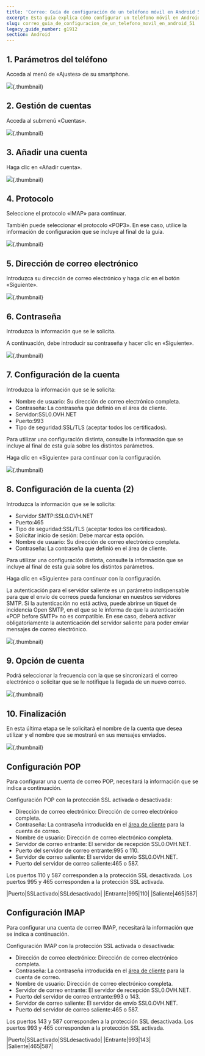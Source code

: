 ```yaml
---
title: 'Correo: Guía de configuración de un teléfono móvil en Android 5.1'
excerpt: Esta guía explica cómo configurar un teléfono móvil en Android 5.1
slug: correo_guia_de_configuracion_de_un_telefono_movil_en_android_51
legacy_guide_number: g1912
section: Android
---
```



## 1. Parámetros del teléfono
Acceda al menú de «Ajustes» de su smartphone.

![](images/img_3554.jpg){.thumbnail}


## 2. Gestión de cuentas
Acceda al submenú «Cuentas».

![](images/img_3555.jpg){.thumbnail}


## 3. Añadir una cuenta
Haga clic en «Añadir cuenta».

![](images/img_3556.jpg){.thumbnail}


## 4. Protocolo
Seleccione el protocolo «IMAP» para continuar. 

También puede seleccionar el protocolo «POP3». En ese caso, utilice la información de configuración que se incluye al final de la guía.

![](images/img_3557.jpg){.thumbnail}


## 5. Dirección de correo electrónico
Introduzca su dirección de correo electrónico y haga clic en el botón «Siguiente».

![](images/img_3558.jpg){.thumbnail}


## 6. Contraseña
Introduzca la información que se le solicita. 

A continuación, debe introducir su contraseña y hacer clic en «Siguiente».

![](images/img_3559.jpg){.thumbnail}


## 7. Configuración de la cuenta
Introduzca la información que se le solicita:

- Nombre de usuario: Su dirección de correo electrónico completa. 
- Contraseña: La contraseña que definió en el área de cliente. 
- Servidor:SSL0.OVH.NET
- Puerto:993
- Tipo de seguridad:SSL/TLS (aceptar todos los certificados). 


Para utilizar una configuración distinta, consulte la información que se incluye al final de esta guía sobre los distintos parámetros. 

Haga clic en «Siguiente» para continuar con la configuración.

![](images/img_3560.jpg){.thumbnail}


## 8. Configuración de la cuenta (2)
Introduzca la información que se le solicita:

- Servidor SMTP:SSL0.OVH.NET
- Puerto:465
- Tipo de seguridad:SSL/TLS (aceptar todos los certificados). 
- Solicitar inicio de sesión: Debe marcar esta opción. 
- Nombre de usuario: Su dirección de correo electrónico completa. 
- Contraseña: La contraseña que definió en el área de cliente. 


Para utilizar una configuración distinta, consulte la información que se incluye al final de esta guía sobre los distintos parámetros. 

Haga clic en «Siguiente» para continuar con la configuración.

La autenticación para el servidor saliente es un parámetro indispensable para que el envío de correos pueda funcionar en nuestros servidores SMTP.
Si la autenticación no está activa, puede abrirse un tíquet de incidencia Open SMTP, en el que se le informa de que la autenticación «POP before SMTP» no es compatible. En ese caso, deberá activar obligatoriamente la autenticación del servidor saliente para poder enviar mensajes de correo electrónico.

![](images/img_3561.jpg){.thumbnail}


## 9. Opción de cuenta
Podrá seleccionar la frecuencia con la que se sincronizará el correo electrónico o solicitar que se le notifique la llegada de un nuevo correo.

![](images/img_3562.jpg){.thumbnail}


## 10. Finalización
En esta última etapa se le solicitará el nombre de la cuenta que desea utilizar y el nombre que se mostrará en sus mensajes enviados.

![](images/img_3563.jpg){.thumbnail}


## Configuración POP
Para configurar una cuenta de correo POP, necesitará la información que se indica a continuación.

Configuración POP con la protección SSL activada o desactivada:


- Dirección de correo electrónico: Dirección de correo electrónico completa.
- Contraseña: La contraseña introducida en el [área de cliente](https://www.ovh.com/manager/) para la cuenta de correo.
- Nombre de usuario: Dirección de correo electrónico completa.
- Servidor de correo entrante: El servidor de recepción SSL0.OVH.NET.
- Puerto del servidor de correo entrante:995 o 110.
- Servidor de correo saliente: El servidor de envío SSL0.OVH.NET.
- Puerto del servidor de correo saliente:465 o 587.


Los puertos 110 y 587 corresponden a la protección SSL desactivada.
Los puertos 995 y 465 corresponden a la protección SSL activada.

|Puerto|SSLactivado|SSLdesactivado|
|Entrante|995|110|
|Saliente|465|587|




## Configuración IMAP
Para configurar una cuenta de correo IMAP, necesitará la información que se indica a continuación.

Configuración IMAP con la protección SSL activada o desactivada:


- Dirección de correo electrónico: Dirección de correo electrónico completa.
- Contraseña: La contraseña introducida en el [área de cliente](https://www.ovh.com/manager/) para la cuenta de correo.
- Nombre de usuario: Dirección de correo electrónico completa.
- Servidor de correo entrante: El servidor de recepción SSL0.OVH.NET.
- Puerto del servidor de correo entrante:993 o 143.
- Servidor de correo saliente: El servidor de envío SSL0.OVH.NET.
- Puerto del servidor de correo saliente:465 o 587.


Los puertos 143 y 587 corresponden a la protección SSL desactivada.
Los puertos 993 y 465 corresponden a la protección SSL activada.

|Puerto|SSLactivado|SSLdesactivado|
|Entrante|993|143|
|Saliente|465|587|




